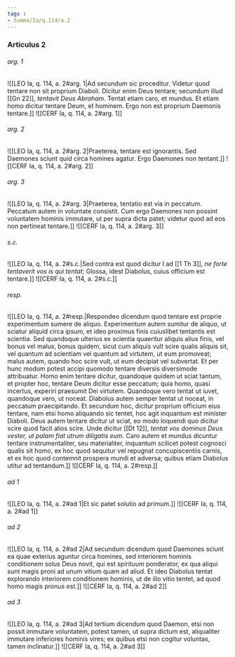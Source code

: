```yaml
---
tags : 
- Summa/Ia/q.114/a.2
---
```


### Articulus 2

###### arg. 1
![[LEO Ia, q. 114, a. 2#arg. 1|Ad secundum sic proceditur. Videtur quod tentare non sit proprium Diaboli. Dicitur enim Deus tentare; secundum illud [[Gn 22]], *tentavit Deus Abraham*. Tentat etiam caro, et mundus. Et etiam homo dicitur tentare Deum, et hominem. Ergo non est proprium Daemonis tentare.]]
![[CERF Ia, q. 114, a. 2#arg. 1]]

###### arg. 2
![[LEO Ia, q. 114, a. 2#arg. 2|Praeterea, tentare est ignorantis. Sed Daemones sciunt quid circa homines agatur. Ergo Daemones non tentant.]]
![[CERF Ia, q. 114, a. 2#arg. 2]]

###### arg. 3
![[LEO Ia, q. 114, a. 2#arg. 3|Praeterea, tentatio est via in peccatum. Peccatum autem in voluntate consistit. Cum ergo Daemones non possint voluntatem hominis immutare, ut per supra dicta patet; videtur quod ad eos non pertineat tentare.]]
![[CERF Ia, q. 114, a. 2#arg. 3]]

###### s.c.
![[LEO Ia, q. 114, a. 2#s.c.|Sed contra est quod dicitur I ad [[1 Th 3]], *ne forte tentaverit vos is qui tentat*; Glossa, idest Diabolus, cuius officium est tentare.]]
![[CERF Ia, q. 114, a. 2#s.c.]]

###### resp.
![[LEO Ia, q. 114, a. 2#resp.|Respondeo dicendum quod tentare est proprie experimentum sumere de aliquo. Experimentum autem sumitur de aliquo, ut sciatur aliquid circa ipsum, et ideo proximus finis cuiuslibet tentantis est scientia. Sed quandoque ulterius ex scientia quaeritur aliquis alius finis, vel bonus vel malus, bonus quidem, sicut cum aliquis vult scire qualis aliquis sit, vel quantum ad scientiam vel quantum ad virtutem, ut eum promoveat; malus autem, quando hoc scire vult, ut eum decipiat vel subvertat. Et per hunc modum potest accipi quomodo tentare diversis diversimode attribuatur. Homo enim tentare dicitur, quandoque quidem ut sciat tantum, et propter hoc, tentare Deum dicitur esse peccatum; quia homo, quasi incertus, experiri praesumit Dei virtutem. Quandoque vero tentat ut iuvet, quandoque vero, ut noceat. Diabolus autem semper tentat ut noceat, in peccatum praecipitando. Et secundum hoc, dicitur proprium officium eius tentare, nam etsi homo aliquando sic tentet, hoc agit inquantum est minister Diaboli. Deus autem tentare dicitur ut sciat, eo modo loquendi quo dicitur scire quod facit alios scire. Unde dicitur [[Dt 12]], *tentat vos dominus Deus vester, ut palam fiat utrum diligatis eum*. Caro autem et mundus dicuntur tentare instrumentaliter, seu materialiter, inquantum scilicet potest cognosci qualis sit homo, ex hoc quod sequitur vel repugnat concupiscentiis carnis, et ex hoc quod contemnit prospera mundi et adversa; quibus etiam Diabolus utitur ad tentandum.]]
![[CERF Ia, q. 114, a. 2#resp.]]

###### ad 1
![[LEO Ia, q. 114, a. 2#ad 1|Et sic patet solutio ad primum.]]
![[CERF Ia, q. 114, a. 2#ad 1]]

###### ad 2
![[LEO Ia, q. 114, a. 2#ad 2|Ad secundum dicendum quod Daemones sciunt ea quae exterius aguntur circa homines, sed interiorem hominis conditionem solus Deus novit, qui est spirituum ponderator, ex qua aliqui sunt magis proni ad unum vitium quam ad aliud. Et ideo Diabolus tentat explorando interiorem conditionem hominis, ut de illo vitio tentet, ad quod homo magis pronus est.]]
![[CERF Ia, q. 114, a. 2#ad 2]]

###### ad 3
![[LEO Ia, q. 114, a. 2#ad 3|Ad tertium dicendum quod Daemon, etsi non possit immutare voluntatem, potest tamen, ut supra dictum est, aliqualiter immutare inferiores hominis vires; ex quibus etsi non cogitur voluntas, tamen inclinatur.]]
![[CERF Ia, q. 114, a. 2#ad 3]]

